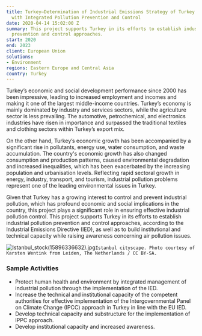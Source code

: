 ```yaml
---
title: Turkey—Determination of Industrial Emissions Strategy of Turkey in Accordance
  with Integrated Pollution Prevention and Control
date: 2020-04-14 15:02:00 Z
summary: This project supports Turkey in its efforts to establish industrial pollution
  prevention and control approaches.
start: 2020
end: 2023
client: European Union
solutions:
- Environment
regions: Eastern Europe and Central Asia
country: Turkey
---
```


Turkey’s economic and social development performance since 2000 has been impressive, leading to increased employment and incomes and making it one of the largest middle-income countries. Turkey’s economy is mainly dominated by industry and services sectors, while the agriculture sector is less prevailing. The automotive, petrochemical, and electronics industries have risen in importance and surpassed the traditional textiles and clothing sectors within Turkey’s export mix. 

On the other hand, Turkey’s economic growth has been accompanied by a significant rise in pollutants, energy use, water consumption, and waste accumulation. The country's economic growth has also changed consumption and production patterns, caused environmental degradation and increased inequalities, which has been exacerbated by the increasing population and urbanisation levels. Reflecting rapid sectoral growth in energy, industry, transport, and tourism, industrial pollution problems represent one of the leading environmental issues in Turkey. 

Given that Turkey has a growing interest to control and prevent industrial pollution, which has profound economic and social implications in the country, this project plays a significant role in ensuring effective industrial pollution control. This project supports Turkey in its efforts to establish industrial pollution prevention and control approaches, according to the Industrial Emissions Directive (IED), as well as to build institutional and technical capacity while raising awareness concerning air pollution issues. 

![Istanbul_stock(15896336632).jpg](/uploads/Istanbul_stock(15896336632).jpg)`Istanbul cityscape. Photo courtesy of Karsten Wentink from Leiden, The Netherlands / CC BY-SA.`

### Sample Activities

* Protect human health and environment by integrated management of industrial pollution through the implementation of the IED.
* Increase the technical and institutional capacity of the competent authorities for effective implementation of the Intergovernmental Panel on Climate Change (IPCC) approach in Turkey in line with the EU IED.
* Develop technical capacity and substructure for the implementation of IPPC approach.
* Develop institutional capacity and increased awareness.